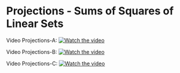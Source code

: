 # Projections - Sums of Squares of Linear Sets


Video Projections-A: 
[![Watch the video](https://i9.ytimg.com/vi/NRcZDpixW9Y/mqdefault.jpg?v=67b2ff54&sqp=CKi39r0G&rs=AOn4CLBCE1UbqK4LYaJX5Nvpm8gTe0WBaA)](https://youtu.be/NRcZDpixW9Y)


Video Projections-B: 
[![Watch the video](https://i9.ytimg.com/vi/Looi9LFRaEY/mqdefault.jpg?v=67b2ffc8&sqp=CNS59r0G&rs=AOn4CLC9QkdygahsD9RbOHTihIqgISH9Og)](https://youtu.be/Looi9LFRaEY)

Video Projections-C: 
[![Watch the video](https://i9.ytimg.com/vi/P4JLcRJ9jjQ/mqdefault.jpg?v=67b30004&sqp=CNS59r0G&rs=AOn4CLADBNItCflJWpMtISIoPIQlHTts2w)](https://youtu.be/P4JLcRJ9jjQ)

